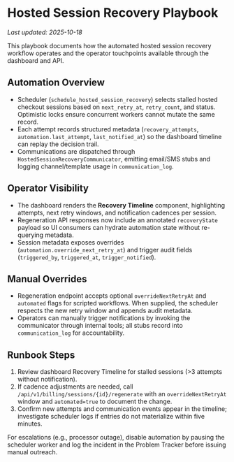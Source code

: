 # Hosted Session Recovery Playbook

_Last updated: 2025-10-18_

This playbook documents how the automated hosted session recovery workflow operates and the
operator touchpoints available through the dashboard and API.

## Automation Overview
- Scheduler (`schedule_hosted_session_recovery`) selects stalled hosted checkout sessions based on
  `next_retry_at`, `retry_count`, and status. Optimistic locks ensure concurrent workers cannot
  mutate the same record.
- Each attempt records structured metadata (`recovery_attempts`, `automation.last_attempt`,
  `last_notified_at`) so the dashboard timeline can replay the decision trail.
- Communications are dispatched through `HostedSessionRecoveryCommunicator`, emitting email/SMS
  stubs and logging channel/template usage in `communication_log`.

## Operator Visibility
- The dashboard renders the **Recovery Timeline** component, highlighting attempts, next retry
  windows, and notification cadences per session.
- Regeneration API responses now include an annotated `recoveryState` payload so UI consumers can
  hydrate automation state without re-querying metadata.
- Session metadata exposes overrides (`automation.override_next_retry_at`) and trigger audit fields
  (`triggered_by`, `triggered_at`, `trigger_notified`).

## Manual Overrides
- Regeneration endpoint accepts optional `overrideNextRetryAt` and `automated` flags for scripted
  workflows. When supplied, the scheduler respects the new retry window and appends audit metadata.
- Operators can manually trigger notifications by invoking the communicator through internal tools;
  all stubs record into `communication_log` for accountability.

## Runbook Steps
1. Review dashboard Recovery Timeline for stalled sessions (>3 attempts without notification).
2. If cadence adjustments are needed, call `/api/v1/billing/sessions/{id}/regenerate` with an
   `overrideNextRetryAt` window and `automated=true` to document the change.
3. Confirm new attempts and communication events appear in the timeline; investigate scheduler logs
   if entries do not materialize within five minutes.

For escalations (e.g., processor outage), disable automation by pausing the scheduler worker and
log the incident in the Problem Tracker before issuing manual outreach.

